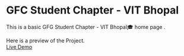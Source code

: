 # GFC Student Chapter - VIT Bhopal 

This is a basic GFG Student Chapter - VIT Bhopal🎓 home page . 

Here is a preview of the Project. <br>
<a href="https://kingofdraknessi.github.io/VITChatbot/">Live Demo</a>